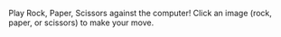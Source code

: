 Play Rock, Paper, Scissors against the computer! Click an image (rock, paper, or scissors) to make your move.
